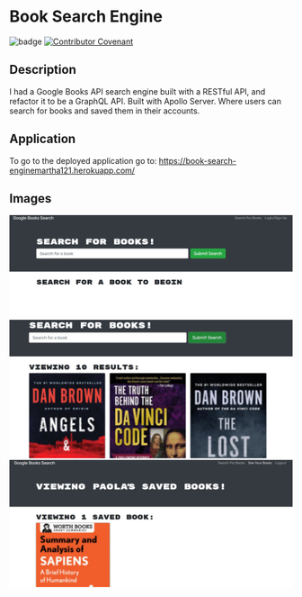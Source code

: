 # Book Search Engine
 ![badge](https://img.shields.io/badge/license-MIT-blue) [![Contributor Covenant](https://img.shields.io/badge/Contributor%20Covenant-v2.0%20adopted-ff69b4.svg)](code_of_conduct.md)

 ## Description 

  I had a Google Books API search engine built with a RESTful API, and refactor it to be a GraphQL API. Built with Apollo Server.
  Where users can search for books and saved them in their accounts.

  ## Application
   To go to the deployed application go to: https://book-search-enginemartha121.herokuapp.com/

  ## Images

  ![main page](./client/public/assets/images/booksearch1.JPG)
  ![books page](./client/public/assets/images/booksearch2.JPG)
  ![books saved](./client/public/assets/images/booksearch3.JPG)
  
  